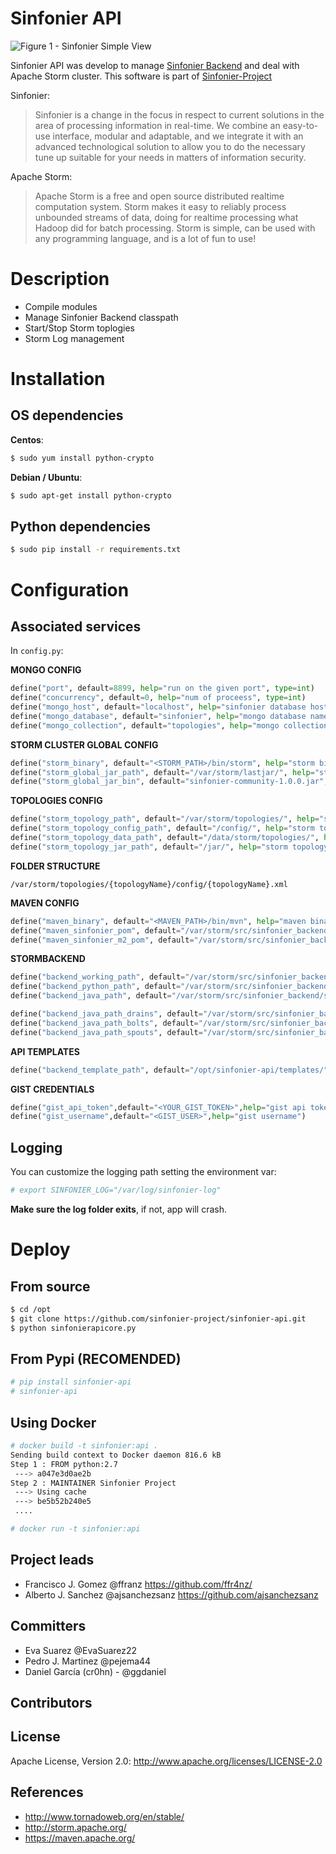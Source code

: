 # Sinfonier API

![Figure 1 - Sinfonier Simple View](docs/images/SinfonierSimple.png "Figure 1 - Sinfonier Simple View")

Sinfonier API was develop to manage [Sinfonier Backend](https://github.com/sinfonier-project/sinfonier-backend) and deal with Apache Storm cluster. This software is part of [Sinfonier-Project](http://sinfonier-project.net)

Sinfonier:

> Sinfonier is a change in the focus in respect to current solutions in the area of processing information in real-time. We combine an easy-to-use interface, modular and adaptable, and we integrate it with an advanced technological solution to allow you to do the necessary tune up suitable for your needs in matters of information security.

Apache Storm:

> Apache Storm is a free and open source distributed realtime computation system. Storm makes it easy to reliably process unbounded streams of data, doing for realtime processing what Hadoop did for batch processing. Storm is simple, can be used with any programming language, and is a lot of fun to use!

# Description

* Compile modules
* Manage Sinfonier Backend classpath
* Start/Stop Storm toplogies
* Storm Log management

# Installation

## OS dependencies

**Centos**:

```bash
$ sudo yum install python-crypto
```

**Debian / Ubuntu**:

```bash
$ sudo apt-get install python-crypto
```

## Python dependencies

```bash
$ sudo pip install -r requirements.txt
```

# Configuration 

## Associated services

In `config.py`:

**MONGO CONFIG**

```python
define("port", default=8899, help="run on the given port", type=int)
define("concurrency", default=0, help="num of proceess", type=int)
define("mongo_host", default="localhost", help="sinfonier database host")
define("mongo_database", default="sinfonier", help="mongo database name")
define("mongo_collection", default="topologies", help="mongo collection name")
```

**STORM CLUSTER GLOBAL CONFIG**

```python
define("storm_binary", default="<STORM_PATH>/bin/storm", help="storm binay")
define("storm_global_jar_path", default="/var/storm/lastjar/", help="storm binary path")
define("storm_global_jar_bin", default="sinfonier-community-1.0.0.jar", help="storm binay")
```

**TOPOLOGIES CONFIG**

```python
define("storm_topology_path", default="/var/storm/topologies/", help="storm xml path")
define("storm_topology_config_path", default="/config/", help="storm topology config folder")
define("storm_topology_data_path", default="/data/storm/topologies/", help="topologies data path")
define("storm_topology_jar_path", default="/jar/", help="storm topology config folder")
```

**FOLDER STRUCTURE**

    /var/storm/topologies/{topologyName}/config/{topologyName}.xml

**MAVEN CONFIG**

```python
define("maven_binary", default="<MAVEN_PATH>/bin/mvn", help="maven binay")
define("maven_sinfonier_pom", default="/var/storm/src/sinfonier_backend/pom.xml", help="maven pom")
define("maven_sinfonier_m2_pom", default="/var/storm/src/sinfonier_backend/m2-pom.xml", help="maven m2-pom")
```

**STORMBACKEND**

```python
define("backend_working_path", default="/var/storm/src/sinfonier_backend/", help="backend path")
define("backend_python_path", default="/var/storm/src/sinfonier_backend/multilang/resources/", help="backend python path")
define("backend_java_path", default="/var/storm/src/sinfonier_backend/src/jvm/com/sinfonier/", help="backend java path")

define("backend_java_path_drains", default="/var/storm/src/sinfonier_backend/src/jvm/com/sinfonier/drains/", help="backend drains")
define("backend_java_path_bolts", default="/var/storm/src/sinfonier_backend/src/jvm/com/sinfonier/bolts/", help="backend bolts")
define("backend_java_path_spouts", default="/var/storm/src/sinfonier_backend/src/jvm/com/sinfonier/spouts/", help="backend spouts")
```

**API TEMPLATES**

```python
define("backend_template_path", default="/opt/sinfonier-api/templates/", help="API templates")
```

**GIST CREDENTIALS**

```python
define("gist_api_token",default="<YOUR_GIST_TOKEN>",help="gist api token")
define("gist_username",default="<GIST_USER>",help="gist username")
```

## Logging

You can customize the logging path setting the environment var:
 
```bash
# export SINFONIER_LOG="/var/log/sinfonier-log"
```

**Make sure the log folder exits**, if not, app will crash.

# Deploy

## From source


```bash
$ cd /opt
$ git clone https://github.com/sinfonier-project/sinfonier-api.git
$ python sinfonierapicore.py
```

## From Pypi (RECOMENDED)

```bash
# pip install sinfonier-api
# sinfonier-api

```

## Using Docker

```bash
# docker build -t sinfonier:api .
Sending build context to Docker daemon 816.6 kB
Step 1 : FROM python:2.7
 ---> a047e3d0ae2b
Step 2 : MAINTAINER Sinfonier Project
 ---> Using cache
 ---> be5b52b240e5
 ....

# docker run -t sinfonier:api
```

## Project leads

* Francisco J. Gomez @ffranz https://github.com/ffr4nz/
* Alberto J. Sanchez @ajsanchezsanz https://github.com/ajsanchezsanz

## Committers

* Eva Suarez @EvaSuarez22
* Pedro J. Martinez @pejema44
* Daniel García (cr0hn) - @ggdaniel

## Contributors

## License

Apache License, Version 2.0: http://www.apache.org/licenses/LICENSE-2.0

## References

* http://www.tornadoweb.org/en/stable/
* http://storm.apache.org/
* https://maven.apache.org/

